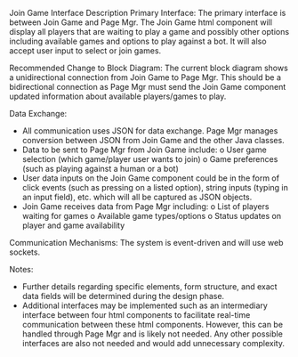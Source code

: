 Join Game Interface Description
Primary Interface: The primary interface is between Join Game and Page Mgr. The Join Game html component will display all players that are waiting to play a game and possibly other options including available games and options to play against a bot. It will also accept user input to select or join games.

Recommended Change to Block Diagram: The current block diagram shows a unidirectional connection from Join Game to Page Mgr. This should be a bidirectional connection as Page Mgr must send the Join Game component updated information about available players/games to play. 

Data Exchange:
-	All communication uses JSON for data exchange. Page Mgr manages conversion between JSON from Join Game and the other Java classes.
-	Data to be sent to Page Mgr from Join Game include:
o	User game selection (which game/player user wants to join)
o	Game preferences (such as playing against a human or a bot)
-	User data inputs on the Join Game component could be in the form of click events (such as pressing on a listed option), string inputs (typing in an input field), etc. which will all be captured as JSON objects.
-	Join Game receives data from Page Mgr including:
o	List of players waiting for games
o	Available game types/options
o	Status updates on player and game availability

Communication Mechanisms: The system is event-driven and will use web sockets.

Notes:
-	Further details regarding specific elements, form structure, and exact data fields will be determined during the design phase.
-	Additional interfaces may be implemented such as an intermediary interface between four html components to facilitate real-time communication between these html components. However, this can be handled through Page Mgr and is likely not needed. Any other possible interfaces are also not needed and would add unnecessary complexity.

